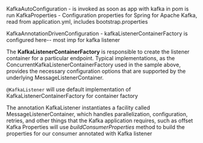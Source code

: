 KafkaAutoConfiguration - is invoked as soon as app with kafka in  pom is run
KafkaProperties - Configuration properties for Spring for Apache Kafka, read from application.yml, includes bootstrap.properties

KafkaAnnotationDrivenConfiguration - kafkaListenerContainerFactory is configured here-- most imp for kafka listener 

The **KafkaListenerContainerFactory** is responsible to create the listener container for a particular endpoint.
Typical implementations, as the ConcurrentKafkaListenerContainerFactory used in the sample above,
provides the necessary configuration options that are supported by the underlying MessageListenerContainer.

`@KafkaListener` will use default implementation of KafkaListenerContainerFactory for container factory 

The annotation KafkaListener instantiates a facility called MessageListenerContainer, which handles parallelization, configuration, retries, and other things that the Kafka application requires, such as offset
Kafka Properties will use _buildConsumerProperties_ method to build the properties for our consumer annotated with Kafka listener